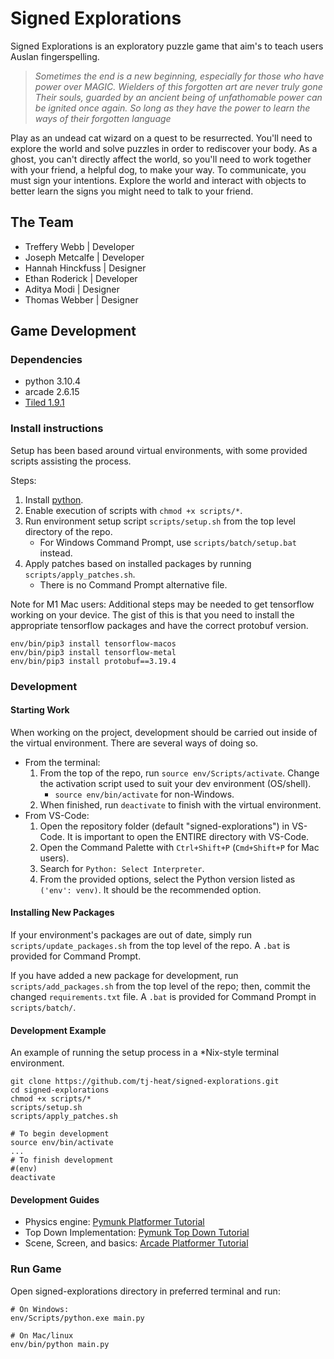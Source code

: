 # Signed Explorations

Signed Explorations is an exploratory puzzle game that aim's to teach users Auslan fingerspelling. 

> *Sometimes the end is a new beginning, especially for those who have power over MAGIC.
 Wielders of this forgotten art are never truly gone
 Their souls, guarded by an ancient being of unfathomable power can be ignited once again.
 So long as they have the power to learn the ways of their forgotten language*

Play as an undead cat wizard on a quest to be resurrected. You'll need to explore the world and solve puzzles in order to rediscover your body. As a ghost, you can't directly affect the world, so you'll need to work together with your friend, a helpful dog, to make your way. To communicate, you must sign your intentions. Explore the world and interact with objects to better learn the signs you might need to talk to your friend.

## The Team

- Treffery Webb | Developer
- Joseph Metcalfe | Developer
- Hannah Hinckfuss | Designer
- Ethan Roderick | Developer
- Aditya Modi | Designer
- Thomas Webber | Designer

## Game Development
### Dependencies

- python 3.10.4
- arcade 2.6.15
- [Tiled 1.9.1](https://www.mapeditor.org/)



### Install instructions

Setup has been based around virtual environments, with some provided scripts assisting the process.

Steps:

1. Install [python](https://www.python.org/downloads/).
2. Enable execution of scripts with `chmod +x scripts/*`.
3. Run environment setup script `scripts/setup.sh` from the top level directory of the repo. 
   - For Windows Command Prompt, use `scripts/batch/setup.bat` instead.
4. Apply patches based on installed packages by running `scripts/apply_patches.sh`.
   - There is no Command Prompt alternative file. 

Note for M1 Mac users: Additional steps may be needed to get tensorflow working on your device. The gist of this is that you need to install the appropriate tensorflow packages and have the correct protobuf version.

``` shell
env/bin/pip3 install tensorflow-macos
env/bin/pip3 install tensorflow-metal
env/bin/pip3 install protobuf==3.19.4
```

### Development

#### Starting Work

When working on the project, development should be carried out inside of the virtual environment. There are several ways of doing so.

- From the terminal:
  1. From the top of the repo, run `source env/Scripts/activate`. Change the activation script used to suit your dev environment (OS/shell).
     - `source env/bin/activate` for non-Windows.
  2. When finished, run `deactivate` to finish with the virtual environment.
- From VS-Code:
  1. Open the repository folder (default "signed-explorations") in VS-Code. It is important to open the ENTIRE directory with VS-Code.
  2. Open the Command Palette with `Ctrl+Shift+P` (`Cmd+Shift+P` for Mac users).
  3. Search for `Python: Select Interpreter`.
  4. From the provided options, select the Python version listed as `('env': venv)`. It should be the recommended option.

#### Installing New Packages

If your environment's packages are out of date, simply run `scripts/update_packages.sh` from the top level of the repo. A `.bat` is provided for Command Prompt.

If you have added a new package for development, run `scripts/add_packages.sh` from the top level of the repo; then, commit the changed `requirements.txt` file. A `.bat` is provided for Command Prompt in `scripts/batch/`.

#### Development Example

An example of running the setup process in a \*Nix-style terminal environment.  

``` shell
git clone https://github.com/tj-heat/signed-explorations.git
cd signed-explorations
chmod +x scripts/*
scripts/setup.sh
scripts/apply_patches.sh

# To begin development
source env/bin/activate
...
# To finish development
#(env)
deactivate
```

#### Development Guides

- Physics engine: [Pymunk Platformer Tutorial](https://api.arcade.academy/en/latest/tutorials/pymunk_platformer/index.html)
- Top Down Implementation: [Pymunk Top Down Tutorial](https://api.arcade.academy/en/latest/examples/pymunk_demo_top_down.html)
- Scene, Screen, and basics: [Arcade Platformer Tutorial](https://api.arcade.academy/en/latest/examples/platform_tutorial/index.html)



### Run Game

Open signed-explorations directory in preferred terminal and run:

``` shell
# On Windows:
env/Scripts/python.exe main.py

# On Mac/linux
env/bin/python main.py
```
